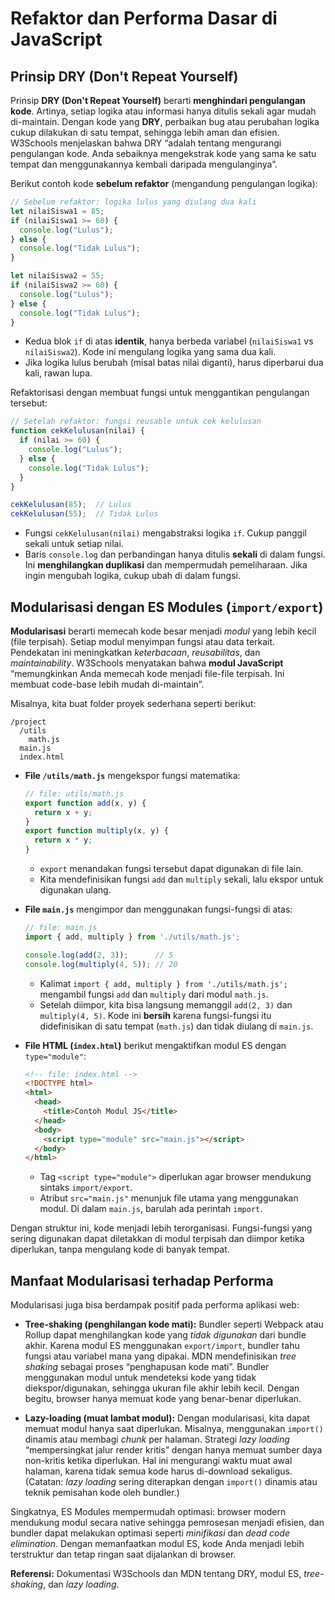 # Refaktor dan Performa Dasar di JavaScript

## Prinsip DRY (Don't Repeat Yourself)
Prinsip **DRY (Don't Repeat Yourself)** berarti **menghindari pengulangan kode**. Artinya, setiap logika atau informasi hanya ditulis sekali agar mudah di-maintain. Dengan kode yang **DRY**, perbaikan bug atau perubahan logika cukup dilakukan di satu tempat, sehingga lebih aman dan efisien. W3Schools menjelaskan bahwa DRY “adalah tentang mengurangi pengulangan kode. Anda sebaiknya mengekstrak kode yang sama ke satu tempat dan menggunakannya kembali daripada mengulanginya”.

Berikut contoh kode **sebelum refaktor** (mengandung pengulangan logika):  
```js
// Sebelum refaktor: logika lulus yang diulang dua kali
let nilaiSiswa1 = 85;
if (nilaiSiswa1 >= 60) {
  console.log("Lulus");
} else {
  console.log("Tidak Lulus");
}

let nilaiSiswa2 = 55;
if (nilaiSiswa2 >= 60) {
  console.log("Lulus");
} else {
  console.log("Tidak Lulus");
}
```  
- Kedua blok `if` di atas **identik**, hanya berbeda variabel (`nilaiSiswa1` vs `nilaiSiswa2`). Kode ini mengulang logika yang sama dua kali.  
- Jika logika lulus berubah (misal batas nilai diganti), harus diperbarui dua kali, rawan lupa.  

Refaktorisasi dengan membuat fungsi untuk menggantikan pengulangan tersebut:  
```js
// Setelah refaktor: fungsi reusable untuk cek kelulusan
function cekKelulusan(nilai) {
  if (nilai >= 60) {
    console.log("Lulus");
  } else {
    console.log("Tidak Lulus");
  }
}

cekKelulusan(85);  // Lulus
cekKelulusan(55);  // Tidak Lulus
```  
- Fungsi `cekKelulusan(nilai)` mengabstraksi logika `if`. Cukup panggil sekali untuk setiap nilai.  
- Baris `console.log` dan perbandingan hanya ditulis **sekali** di dalam fungsi. Ini **menghilangkan duplikasi** dan mempermudah pemeliharaan. Jika ingin mengubah logika, cukup ubah di dalam fungsi.  

## Modularisasi dengan ES Modules (`import/export`)
**Modularisasi** berarti memecah kode besar menjadi *modul* yang lebih kecil (file terpisah). Setiap modul menyimpan fungsi atau data terkait. Pendekatan ini meningkatkan *keterbacaan*, *reusabilitas*, dan *maintainability*. W3Schools menyatakan bahwa **modul JavaScript** “memungkinkan Anda memecah kode menjadi file-file terpisah. Ini membuat code-base lebih mudah di-maintain”.

Misalnya, kita buat folder proyek sederhana seperti berikut:

```
/project
  /utils
    math.js
  main.js
  index.html
```

- **File `/utils/math.js`** mengekspor fungsi matematika:  
  ```js
  // file: utils/math.js
  export function add(x, y) {
    return x + y;
  }
  export function multiply(x, y) {
    return x * y;
  }
  ```  
  - `export` menandakan fungsi tersebut dapat digunakan di file lain.  
  - Kita mendefinisikan fungsi `add` dan `multiply` sekali, lalu ekspor untuk digunakan ulang.  

- **File `main.js`** mengimpor dan menggunakan fungsi-fungsi di atas:  
  ```js
  // file: main.js
  import { add, multiply } from './utils/math.js';

  console.log(add(2, 3));      // 5
  console.log(multiply(4, 5)); // 20
  ```  
  - Kalimat `import { add, multiply } from './utils/math.js';` mengambil fungsi `add` dan `multiply` dari modul `math.js`.  
  - Setelah diimpor, kita bisa langsung memanggil `add(2, 3)` dan `multiply(4, 5)`. Kode ini **bersih** karena fungsi-fungsi itu didefinisikan di satu tempat (`math.js`) dan tidak diulang di `main.js`.  

- **File HTML (`index.html`)** berikut mengaktifkan modul ES dengan `type="module"`:  
  ```html
  <!-- file: index.html -->
  <!DOCTYPE html>
  <html>
    <head>
      <title>Contoh Modul JS</title>
    </head>
    <body>
      <script type="module" src="main.js"></script>
    </body>
  </html>
  ```  
  - Tag `<script type="module">` diperlukan agar browser mendukung sintaks `import/export`.  
  - Atribut `src="main.js"` menunjuk file utama yang menggunakan modul. Di dalam `main.js`, barulah ada perintah `import`.  

Dengan struktur ini, kode menjadi lebih terorganisasi. Fungsi-fungsi yang sering digunakan dapat diletakkan di modul terpisah dan diimpor ketika diperlukan, tanpa mengulang kode di banyak tempat.

## Manfaat Modularisasi terhadap Performa
Modularisasi juga bisa berdampak positif pada performa aplikasi web:

- **Tree-shaking (penghilangan kode mati):** Bundler seperti Webpack atau Rollup dapat menghilangkan kode yang *tidak digunakan* dari bundle akhir. Karena modul ES menggunakan `export/import`, bundler tahu fungsi atau variabel mana yang dipakai. MDN mendefinisikan *tree shaking* sebagai proses “penghapusan kode mati”. Bundler menggunakan modul untuk mendeteksi kode yang tidak diekspor/digunakan, sehingga ukuran file akhir lebih kecil. Dengan begitu, browser hanya memuat kode yang benar-benar diperlukan.

- **Lazy-loading (muat lambat modul):** Dengan modularisasi, kita dapat memuat modul hanya saat diperlukan. Misalnya, menggunakan `import()` dinamis atau membagi *chunk* per halaman. Strategi *lazy loading* “mempersingkat jalur render kritis” dengan hanya memuat sumber daya non-kritis ketika diperlukan. Hal ini mengurangi waktu muat awal halaman, karena tidak semua kode harus di-download sekaligus. (Catatan: *lazy loading* sering diterapkan dengan `import()` dinamis atau teknik pemisahan kode oleh bundler.)

Singkatnya, ES Modules mempermudah optimasi: browser modern mendukung modul secara native sehingga pemrosesan menjadi efisien, dan bundler dapat melakukan optimasi seperti *minifikasi* dan *dead code elimination*. Dengan memanfaatkan modul ES, kode Anda menjadi lebih terstruktur dan tetap ringan saat dijalankan di browser. 

**Referensi:** Dokumentasi W3Schools dan MDN tentang DRY, modul ES, *tree-shaking*, dan *lazy loading*.